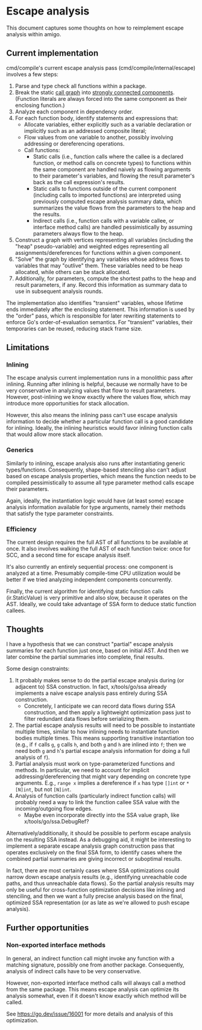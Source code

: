 # Escape analysis

This document captures some thoughts on how to reimplement escape
analysis within amigo.

## Current implementation

cmd/compile's current escape analysis pass
(cmd/compile/internal/escape) involves a few steps:

1. Parse and type check all functions within a package.
2. Break the static [call graph](https://en.wikipedia.org/wiki/Call_graph) into
   [strongly connected components](https://en.wikipedia.org/wiki/Strongly_connected_component).
   (Function literals are always forced into the same component as their enclosing function.)
3. Analyze each component in dependency order.
4. For each function body, identify statements and expressions that:
   - Allocate variables, either explicitly such as a variable
	 declaration or implicitly such as an addressed composite
	 literal;
   - Flow values from one variable to another, possibly involving
     addressing or dereferencing operations.
   - Call functions:
     + Static calls (i.e., function calls where the callee is a
       declared function, or method calls on concrete types) to
       functions within the same component are handled naively as
       flowing arguments to their parameter's variables, and flowing
       the result parameter's back as the call expression's results.
	 + Static calls to functions outside of the current component
       (including calls to imported functions) are interpreted using
       previously computed escape analysis summary data, which
       summarizes the value flows from the parameters to the heap and
       the results.
	 + Indirect calls (i.e., function calls with a variable callee, or
       interface method calls) are handled pessimistically by assuming
       parameters always flow to the heap.
5. Construct a graph with vertices representing all variables
   (including the "heap" pseudo-variable) and weighted edges
   representing all assignments/dereferences for functions within a
   given component.
6. "Solve" the graph by identifying any variables whose address flows
   to variables that may "outlive" them. These variables need to be
   heap allocated, while others can be stack allocated.
7. Additionally, for parameters, compute the shortest paths to the
   heap and result parameters, if any. Record this information as
   summary data to use in subsequent analysis rounds.

The implementation also identifies "transient" variables, whose
lifetime ends immediately after the enclosing statement. This
information is used by the "order" pass, which is responsible for
later rewriting statements to enforce Go's order-of-evaluation
semantics. For "transient" variables, their temporaries can be reused,
reducing stack frame size.

## Limitations

### Inlining

The escape analysis current implementation runs in a monolithic pass
after inlining. Running after inlining is helpful, because we normally
have to be very conservative in analyzing values that flow to result
parameters. However, post-inlining we know exactly where the values
flow, which may introduce more opportunities for stack allocation.

However, this also means the inlining pass can't use escape analysis
information to decide whether a particular function call is a good
candidate for inlining. Ideally, the inlining heuristics would favor
inlining function calls that would allow more stack allocation.

### Generics

Similarly to inlining, escape analysis also runs after instantiating
generic types/functions. Consequently, shape-based stenciling also
can't adjust based on escape analysis properties, which means the
function needs to be compiled pessimistically to assume all type
parameter method calls escape their parameters.

Again, ideally, the instantiation logic would have (at least some)
escape analysis information available for type arguments, namely their
methods that satisfy the type parameter constraints.

### Efficiency

The current design requires the full AST of all functions to be
available at once. It also involves walking the full AST of each
function twice: once for SCC, and a second time for escape analysis
itself.

It's also currently an entirely sequential process: one component is
analyzed at a time. Presumably compile-time CPU utilization would be
better if we tried analyzing independent components concurrently.

Finally, the current algorithm for identifying static function calls
(ir.StaticValue) is very primitive and also slow, because it operates
on the AST. Ideally, we could take advantage of SSA form to deduce
static function callees.

## Thoughts

I have a hypothesis that we can construct "partial" escape analysis
summaries for each function just once, based on initial AST. And then
we later combine the partial summaries into complete, final results.

Some design constraints:

1. It probably makes sense to do the partial escape analysis during
   (or adjacent to) SSA construction. In fact, x/tools/go/ssa already
   implements a naive escape analysis pass entirely during SSA
   construction.
   - Concretely, I anticipate we can record data flows during SSA
     construction, and then apply a lightweight optimization pass just
     to filter redundant data flows before serializing them.
2. The partial escape analysis results will need to be possible to
   instantiate multiple times, similar to how inlining needs to
   instantiate function bodies multiple times. This means supporting
   transitive instantiation too (e.g., if `f` calls `g`, `g` calls
   `h`, and both `g` and `h` are inlined into `f`; then we need both
   `g` and `h`'s partial escape analysis information for doing a full
   analysis of `f`).
3. Partial analysis must work on type-parameterized functions and
   methods. In particular, we need to account for implicit
   addressing/dereferencing that might vary depending on concrete type
   arguments. E.g., `range x` implies a dereference if `x` has type
   `[]int` or `*[N]int`, but not `[N]int`.
4. Analysis of function calls (particularly indirect function calls)
   will probably need a way to link the function callee SSA value with
   the incoming/outgoing flow edges.
   - Maybe even incorporate directly into the SSA value graph, like
     x/tools/go/ssa.DebugRef?

Alternatively/additionally, it should be possible to perform escape
analysis on the resulting SSA instead. As a debugging aid, it might be
interesting to implement a separate escape analysis graph construction
pass that operates exclusively on the final SSA form, to identify
cases where the combined partial summaries are giving incorrect or
suboptimal results.

In fact, there are most certainly cases where SSA optimizations could
narrow down escape analysis results (e.g., identifying unreachable
code paths, and thus unreachable data flows). So the partial analysis
results may only be useful for cross-function optimization decisions
like inlining and stenciling, and then we want a fully precise
analysis based on the final, optimized SSA representation (or as late
as we're allowed to push escape analysis).

## Further opportunities

### Non-exported interface methods

In general, an indirect function call might invoke any function with a
matching signature, possibly one from another package. Consequently,
analysis of indirect calls have to be very conservative.

However, non-exported interface method calls will always call a method
from the same package. This means escape analysis can optimize its
analysis somewhat, even if it doesn't know exactly which method will
be called.

See https://go.dev/issue/16001 for more details and analysis of this
optimization.
